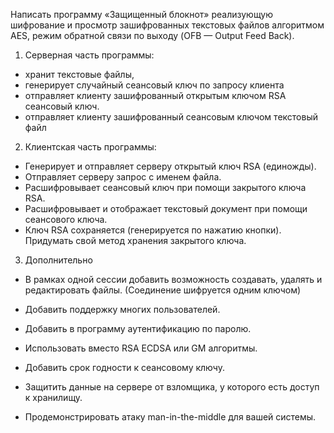 Написать программу «Защищенный блокнот» реализующую шифрование и просмотр зашифрованных текстовых файлов алгоритмом AES, режим обратной связи по выходу (OFB — Output Feed Back).

1) Серверная часть программы:
- хранит текстовые файлы,
- генерирует случайный сеансовый ключ по запросу клиента
- отправляет клиенту зашифрованный открытым ключом RSA сеансовый ключ.
- отправляет клиенту зашифрованный сеансовым ключом текстовый файл
2) Клиентская часть программы:
- Генерирует и отправляет серверу открытый ключ RSA (единожды).
- Отправляет серверу запрос с именем файла.
- Расшифровывает сеансовый ключ при помощи закрытого ключа RSA.
- Расшифровывает и отображает текстовый документ при помощи сеансового ключа.
- Ключ RSA сохраняется (генерируется по нажатию кнопки). Придумать свой метод хранения закрытого ключа.

3) Дополнительно
- В рамках одной сессии добавить возможность создавать, удалять и редактировать файлы. (Соединение шифруется одним ключом)

- Добавить поддержку многих пользователей.
- Добавить в программу аутентификацию по паролю.
- Использовать вместо RSA ECDSA или GM алгоритмы.
- Добавить срок годности к сеансовому ключу.

- Защитить данные на сервере от взломщика, у которого есть доступ к хранилищу.
- Продемонстрировать атаку man-in-the-middle для вашей системы.
